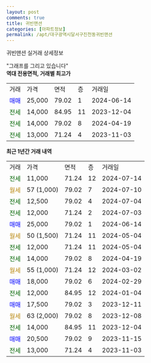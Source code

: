 ```yaml
---
layout: post
comments: true
title: 귀빈맨션
categories: [아파트정보]
permalink: /apt/대구광역시달서구진천동귀빈맨션
---
```


귀빈맨션 실거래 상세정보

<script type="text/javascript">
  google.charts.load('current', {'packages':['line', 'corechart']});
  google.charts.setOnLoadCallback(drawChart);

  function drawChart() {
    var data = new google.visualization.DataTable();
    data.addColumn('date', '거래일');
    data.addColumn('number', "매매");
    data.addColumn('number', "전세");
    data.addColumn('number', "전매");

    data.addRows([[new Date(Date.parse("2024-07-14")), null, 11000, null], [new Date(Date.parse("2024-07-10")), null, null, null], [new Date(Date.parse("2024-07-04")), null, 12500, null], [new Date(Date.parse("2024-07-03")), null, 12000, null], [new Date(Date.parse("2024-06-14")), 25000, null, null], [new Date(Date.parse("2024-05-04")), null, null, null], [new Date(Date.parse("2024-05-04")), null, 12000, null], [new Date(Date.parse("2024-04-19")), null, 14000, null], [new Date(Date.parse("2024-03-02")), null, null, null], [new Date(Date.parse("2024-02-29")), 18000, null, null], [new Date(Date.parse("2024-01-04")), null, 12000, null], [new Date(Date.parse("2023-12-11")), 17500, null, null], [new Date(Date.parse("2023-12-08")), null, null, null], [new Date(Date.parse("2023-12-04")), null, 14000, null], [new Date(Date.parse("2023-11-15")), 20500, null, null], [new Date(Date.parse("2023-11-03")), null, 13000, null]]);

    var options = {
      hAxis: {
        format: 'yyyy/MM/dd'
      },    
      lineWidth: 0,
      pointsVisible: true,    
      title: '최근 1년간 유형별 실거래가 분포',
      legend: { position: 'bottom' }
    };

    var formatter = new google.visualization.NumberFormat({pattern:'###,###'} );
    formatter.format(data, 1);
    formatter.format(data, 2);
    
    setTimeout(function() {
        var chart = new google.visualization.LineChart(document.getElementById('columnchart_material'));
        chart.draw(data, (options));
        document.getElementById('loading').style.display = 'none';
    }, 200);
  }
</script>


<div id="loading" style="z-index:20; display: block; margin-left: 0px">"그래프를 그리고 있습니다"</div>
<div id="columnchart_material" style="width: 95%; margin-left: 0px; display: block"></div>
<!-- contents start -->
<b>역대 전용면적, 거래별 최고가</b>
<table class="sortable">
    <tr>
      <td>거래</td>
      <td>가격</td>
      <td>면적</td>
      <td>층</td>
      <td>거래일</td>
    </tr>
        <tr>
          <td><a style="color: blue">매매</a></td>
          <td>25,000</td>
          <td>79.02</td>
          <td>1</td>
          <td>2024-06-14</td>
        </tr>        
        <tr>
              <td><a style="color: darkgreen">전세</a></td>
              <td>14,000</td>
              <td>84.95</td>
              <td>11</td>
              <td>2023-12-04</td>
            </tr>            <tr>
              <td><a style="color: darkgreen">전세</a></td>
              <td>14,000</td>
              <td>79.02</td>
              <td>8</td>
              <td>2024-04-19</td>
            </tr>            <tr>
              <td><a style="color: darkgreen">전세</a></td>
              <td>13,000</td>
              <td>71.24</td>
              <td>4</td>
              <td>2023-11-03</td>
            </tr>        
    
</table>

<b>최근 1년간 거래 내역</b>

<table class="sortable">
    <tr>
      <td>거래</td>
      <td>가격</td>
      <td>면적</td>
      <td>층</td>
      <td>거래일</td>
    </tr>
    <tr>
      <td><a style="color: darkgreen">전세</a></td>
      <td>11,000</td>
      <td>71.24</td>
      <td>12</td>
      <td>2024-07-14</td>
    </tr>          <tr>
      <td><a style="color: darkgoldenrod">월세</a></td>
      <td>57 (1,000)</td>
      <td>79.02</td>
      <td>7</td>
      <td>2024-07-10</td>
    </tr>          <tr>
      <td><a style="color: darkgreen">전세</a></td>
      <td>12,500</td>
      <td>79.02</td>
      <td>4</td>
      <td>2024-07-04</td>
    </tr>          <tr>
      <td><a style="color: darkgreen">전세</a></td>
      <td>12,000</td>
      <td>71.24</td>
      <td>2</td>
      <td>2024-07-03</td>
    </tr>          <tr>
      <td><a style="color: blue">매매</a></td>
      <td>25,000</td>
      <td>79.02</td>
      <td>1</td>
      <td>2024-06-14</td>
    </tr>          <tr>
      <td><a style="color: darkgoldenrod">월세</a></td>
      <td>50 (1,500)</td>
      <td>71.24</td>
      <td>11</td>
      <td>2024-05-04</td>
    </tr>          <tr>
      <td><a style="color: darkgreen">전세</a></td>
      <td>12,000</td>
      <td>71.24</td>
      <td>11</td>
      <td>2024-05-04</td>
    </tr>          <tr>
      <td><a style="color: darkgreen">전세</a></td>
      <td>14,000</td>
      <td>79.02</td>
      <td>8</td>
      <td>2024-04-19</td>
    </tr>          <tr>
      <td><a style="color: darkgoldenrod">월세</a></td>
      <td>55 (1,000)</td>
      <td>71.24</td>
      <td>12</td>
      <td>2024-03-02</td>
    </tr>          <tr>
      <td><a style="color: blue">매매</a></td>
      <td>18,000</td>
      <td>79.02</td>
      <td>6</td>
      <td>2024-02-29</td>
    </tr>          <tr>
      <td><a style="color: darkgreen">전세</a></td>
      <td>12,000</td>
      <td>84.95</td>
      <td>12</td>
      <td>2024-01-04</td>
    </tr>          <tr>
      <td><a style="color: blue">매매</a></td>
      <td>17,500</td>
      <td>79.02</td>
      <td>3</td>
      <td>2023-12-11</td>
    </tr>          <tr>
      <td><a style="color: darkgoldenrod">월세</a></td>
      <td>63 (2,000)</td>
      <td>79.02</td>
      <td>8</td>
      <td>2023-12-08</td>
    </tr>          <tr>
      <td><a style="color: darkgreen">전세</a></td>
      <td>14,000</td>
      <td>84.95</td>
      <td>11</td>
      <td>2023-12-04</td>
    </tr>          <tr>
      <td><a style="color: blue">매매</a></td>
      <td>20,500</td>
      <td>79.02</td>
      <td>9</td>
      <td>2023-11-15</td>
    </tr>          <tr>
      <td><a style="color: darkgreen">전세</a></td>
      <td>13,000</td>
      <td>71.24</td>
      <td>4</td>
      <td>2023-11-03</td>
    </tr>      </table>
<!-- contents end -->    

